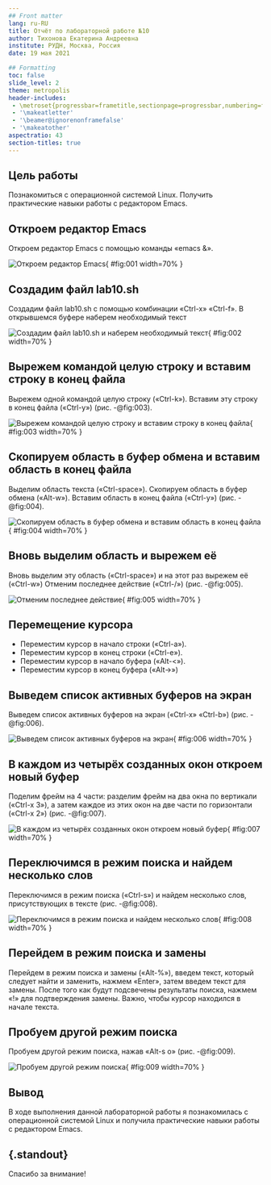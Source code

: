 ```yaml
---
## Front matter
lang: ru-RU
title: Отчёт по лабораторной работе №10
author: Тихонова Екатерина Андреевна
institute: РУДН, Москва, Россия
date: 19 мая 2021

## Formatting
toc: false
slide_level: 2
theme: metropolis
header-includes: 
 - \metroset{progressbar=frametitle,sectionpage=progressbar,numbering=fraction}
 - '\makeatletter'
 - '\beamer@ignorenonframefalse'
 - '\makeatother'
aspectratio: 43
section-titles: true
---
```


## Цель работы

Познакомиться с операционной системой Linux. Получить практические навыки работы с редактором Emacs.

## Откроем редактор Emacs

Откроем редактор Emacs с помощью команды «emacs &».

![Откроем редактор Emacs](image/2.png){ #fig:001 width=70% }

## Создадим файл lab10.sh

Создадим файл lab10.sh с помощью комбинации «Ctrl-x» «Ctrl-f». В открывшемся буфере наберем необходимый текст 

![Создадим файл lab10.sh и наберем необходимый текст](image/3.png){ #fig:002 width=70% }

## Вырежем командой целую строку и вставим строку в конец файла

Вырежем одной командой целую строку («Сtrl-k»). Вставим эту строку в конец файла («Ctrl-y») (рис. -@fig:003).
   
![Вырежем командой целую строку и вставим строку в конец файла](image/4.png){ #fig:003 width=70% }

## Скопируем область в буфер обмена и вставим область в конец файла

Выделим область текста («Ctrl-space»). Скопируем область в буфер обмена («Alt-w»). Вставим область в конец файла («Ctrl-y») (рис. -@fig:004).
   
![Скопируем область в буфер обмена и вставим область в конец файла](image/5.png){ #fig:004 width=70% }

## Вновь выделим область и вырежем её

Вновь выделим эту область («Ctrl-space») и на этот раз вырежем её («Ctrl-w») Отменим последнее действие («Ctrl-/») (рис. -@fig:005).
   
![Отменим последнее действие](image/7.png){ #fig:005 width=70% }

## Перемещение курсора

- Переместим курсор в начало строки («Ctrl-a»). 
- Переместим курсор в конец строки («Ctrl-e»). 
- Переместим курсор в начало буфера («Alt-<»). 
- Переместим курсор в конец буфера («Alt->») 

## Выведем список активных буферов на экран

Выведем список активных буферов на экран («Ctrl-x» «Ctrl-b») (рис. -@fig:006).
   
![Выведем список активных буферов на экран](image/12.png){ #fig:006 width=70% }

## В каждом из четырёх созданных окон откроем новый буфер

Поделим фрейм на 4 части: разделим фрейм на два окна по вертикали («Ctrl-x 3»), а затем каждое из этих окон на две части по горизонтали («Ctrl-x 2») (рис. -@fig:007).

![В каждом из четырёх созданных окон откроем новый буфер](image/17.png){ #fig:007 width=70% }

## Переключимся в режим поиска и найдем несколько слов

Переключимся в режим поиска («Ctrl-s») и найдем несколько слов, присутствующих в тексте (рис. -@fig:008).

![Переключимся в режим поиска и найдем несколько слов](image/18.png){ #fig:008 width=70% }

## Перейдем в режим поиска и замены

Перейдем в режим поиска и замены («Alt-%»), введем текст, который следует найти и заменить, нажмем «Enter», затем введем текст для замены. После того как будут подсвечены результаты поиска, нажмем «!» для подтверждения замены. Важно, чтобы курсор находился в начале текста.
   
## Пробуем другой режим поиска
   
Пробуем другой режим поиска, нажав «Alt-s o» (рис. -@fig:009).

![Пробуем другой режим поиска](image/22.png){ #fig:009 width=70% }

## Вывод

В ходе выполнения данной лабораторной работы я познакомилась с операционной системой Linux и получила практические навыки работы с редактором Emacs.

## {.standout}

Спасибо за внимание!
